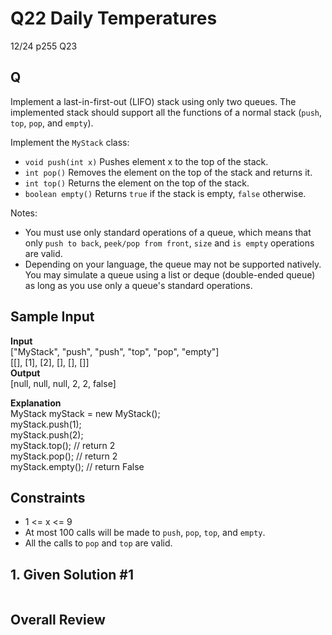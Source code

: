 # Q22 Daily Temperatures

12/24 p255 Q23

## Q

Implement a last-in-first-out (LIFO) stack using only two queues. The implemented stack should support all the functions of a normal stack (`push`, `top`, `pop`, and `empty`).

Implement the `MyStack` class:

- `void push(int x)` Pushes element x to the top of the stack.
- `int pop()` Removes the element on the top of the stack and returns it.
- `int top()` Returns the element on the top of the stack.
- `boolean empty()` Returns `true` if the stack is empty, `false` otherwise.

Notes:

- You must use only standard operations of a queue, which means that only `push to back`, `peek/pop from front`, `size` and `is empty` operations are valid.
- Depending on your language, the queue may not be supported natively. You may simulate a queue using a list or deque (double-ended queue) as long as you use only a queue's standard operations.

## Sample Input 

__Input__  
["MyStack", "push", "push", "top", "pop", "empty"]  
[[], [1], [2], [], [], []]  
__Output__  
[null, null, null, 2, 2, false]  

__Explanation__  
MyStack myStack = new MyStack();  
myStack.push(1);  
myStack.push(2);  
myStack.top(); // return 2  
myStack.pop(); // return 2  
myStack.empty(); // return False  

## Constraints

- 1 <= x <= 9
- At most 100 calls will be made to `push`, `pop`, `top`, and `empty`.
- All the calls to `pop` and `top` are valid.

## 1. Given Solution #1

```py


```


## Overall Review


